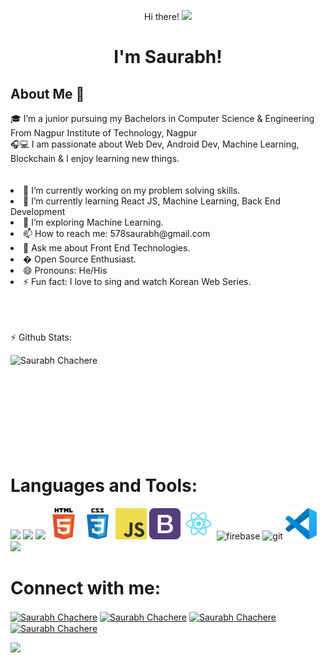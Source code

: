 <p align="center"> Hi there! <img src="https://github.com/TheDudeThatCode/TheDudeThatCode/blob/master/Assets/Hi.gif" width="25px"> </p>

<h1 align="center"> I'm Saurabh! </h1>
 
<h2> About Me 🚀 </h1>
🎓 I’m a junior pursuing my Bachelors in Computer Science & Engineering From Nagpur Institute of Technology, Nagpur <br>
🎧💻 I am passionate about Web Dev, Android Dev, Machine Learning, Blockchain & I enjoy learning new things. <br><br><br>

<li> 🔭 I’m currently working on my problem solving skills. </li>
<li> 🌱 I’m currently learning React JS, Machine Learning, Back End Development </li>
<li> 🌱 I’m exploring Machine Learning. </li>
<li> 📫 How to reach me: 578saurabh@gmail.com </li>
<li> 💬 Ask me about Front End Technologies. </li>
<li> � Open Source Enthusiast. </li>
<li> 😄 Pronouns: He/His </li>
<li> ⚡ Fun fact: I love to sing and watch Korean Web Series. </li> <br><br><br>
 
 
 <p>⚡ Github Stats: </p>
 <p><img align="left" src="https://github-readme-stats.vercel.app/api?username=CSAURABH&show_icons=true&locale=en" alt="Saurabh Chachere" /></p><br><br><br><br><br><br><br><br><br>
 
<h1> Languages and Tools: </h1> 
<p align="left">
<img src="https://upload.wikimedia.org/wikipedia/commons/1/18/ISO_C%2B%2B_Logo.svg"  height="50px"> <img src="https://cdn.iconscout.com/icon/free/png-512/c-programming-569564.png"  height="50px"> <img src="https://www.python.org/static/opengraph-icon-200x200.png"  height="50px">
<img src="https://raw.githubusercontent.com/github/explore/80688e429a7d4ef2fca1e82350fe8e3517d3494d/topics/html/html.png"  height="50px"> <img src="https://raw.githubusercontent.com/github/explore/80688e429a7d4ef2fca1e82350fe8e3517d3494d/topics/css/css.png"  height="50px"> <img src="https://raw.githubusercontent.com/github/explore/80688e429a7d4ef2fca1e82350fe8e3517d3494d/topics/javascript/javascript.png"  height="50px"> <img src="https://raw.githubusercontent.com/github/explore/80688e429a7d4ef2fca1e82350fe8e3517d3494d/topics/bootstrap/bootstrap.png"  height="50px"> 
<img src="https://raw.githubusercontent.com/github/explore/80688e429a7d4ef2fca1e82350fe8e3517d3494d/topics/react/react.png"  height="50px">
<img src="https://www.vectorlogo.zone/logos/firebase/firebase-icon.svg" alt="firebase" width="50" height="50"/>
<img src="https://www.vectorlogo.zone/logos/git-scm/git-scm-icon.svg" alt="git" width="40" height="40"/>
<img src="https://raw.githubusercontent.com/github/explore/80688e429a7d4ef2fca1e82350fe8e3517d3494d/topics/visual-studio-code/visual-studio-code.png"  height="50px">
<img src="https://avatars3.githubusercontent.com/u/684879?s=400&v=4"  height="50px">
</p> 

<h1> Connect with me: </h1>
<p align="left">
<a href="https://twitter.com/SaurabhChacher2" target="blank"><img align="center" src="https://raw.githubusercontent.com/rahuldkjain/github-profile-readme-generator/master/src/images/icons/Social/twitter.svg" alt="Saurabh Chachere" height="40" width="40" /></a>
<a href="https://www.linkedin.com/in/saurabh-chachere/" target="blank"><img align="center" src="https://raw.githubusercontent.com/rahuldkjain/github-profile-readme-generator/master/src/images/icons/Social/linked-in-alt.svg" alt="Saurabh Chachere" height="40" width="40" /></a>
<a href="https://www.instagram.com/saurabh_w_chachere/" target="blank"><img align="center" src="https://camo.githubusercontent.com/c9dacf0f25a1489fdbc6c0d2b41cda58b77fa210a13a886d6f99e027adfbd358/68747470733a2f2f6564656e742e6769746875622e696f2f537570657254696e7949636f6e732f696d616765732f7376672f696e7374616772616d2e737667" alt="Saurabh Chachere" height="40" width="40" /></a>
<a href="https://www.facebook.com/saurabh.chachere.1/" target="blank"><img align="center" src="https://camo.githubusercontent.com/8f245234577766478eaf3ee72b0615e99bb9ef3eaa56e1c37f75692811181d5c/68747470733a2f2f6564656e742e6769746875622e696f2f537570657254696e7949636f6e732f696d616765732f7376672f66616365626f6f6b2e737667" alt="Saurabh Chachere" height="40" width="40" /></a>
</p> 

![](https://visitor-badge.glitch.me/badge?page_id=himanshusharma89.himanshusharma89)
